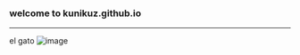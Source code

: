### welcome to kunikuz.github.io
---
el gato
![image](https://user-images.githubusercontent.com/118230499/202069194-e46b5a30-4de8-436a-a532-5def0aa3cc77.png)
